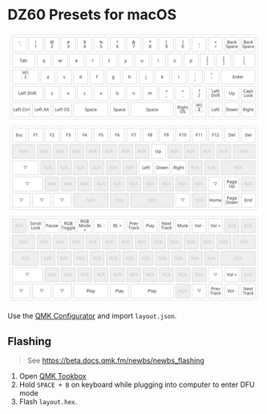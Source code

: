 # DZ60 Presets for macOS

![](/layer1.png?raw=true)
![](/layer2.png?raw=true)
![](/layer3.png?raw=true)

Use the [QMK Configurator](https://config.qmk.fm/#/dz60/**LAYOUT_directional**) and import `layout.json`.

## Flashing

> See https://beta.docs.qmk.fm/newbs/newbs_flashing

1. Open [QMK Tookbox](https://github.com/qmk/qmk_toolbox/releases)
2. Hold `SPACE + B` on keyboard while plugging into computer to enter DFU mode
3. Flash `layout.hex`.